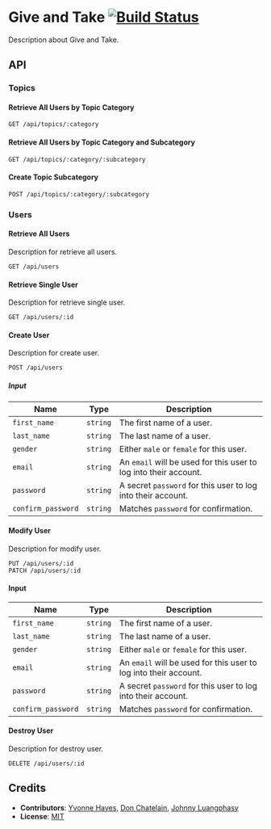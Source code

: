 # Give and Take [![Build Status](https://travis-ci.org/midnightslackers/give-and-take.svg?branch=master)](https://travis-ci.org/midnightslackers/give-and-take)

Description about Give and Take.

## API

### Topics

#### Retrieve All Users by Topic Category

```
GET /api/topics/:category
```

#### Retrieve All Users by Topic Category and Subcategory

```
GET /api/topics/:category/:subcategory
```

#### Create Topic Subcategory

```
POST /api/topics/:category/:subcategory
```

### Users

#### Retrieve All Users

Description for retrieve all users.

```
GET /api/users
```

#### Retrieve Single User

Description for retrieve single user.

```
GET /api/users/:id
```

#### Create User

Description for create user.

```
POST /api/users
```

##### Input

| Name                | Type     | Description |
| ------------------- | -------- | ----------- |
| `first_name`        | `string` | The first name of a user. |
| `last_name`         | `string` | The last name of a user.  |
| `gender`            | `string` | Either `male` or `female` for this user. |
| `email`             | `string` | An `email` will be used for this user to log into their account. |
| `password`          | `string` | A secret `password` for this user to log into their account. |
| `confirm_password`  | `string` | Matches `password` for confirmation. |

#### Modify User

Description for modify user.

```
PUT /api/users/:id
PATCH /api/users/:id
```

#### Input

| Name               | Type     | Description |
| ------------------ | -------- | ----------- |
| `first_name`       | `string` | The first name of a user. |
| `last_name`        | `string` | The last name of a user.  |
| `gender`           | `string` | Either `male` or `female` for this user. |
| `email`            | `string` | An `email` will be used for this user to log into their account. |
| `password`         | `string` | A secret `password` for this user to log into their account. |
| `confirm_password` | `string` | Matches `password` for confirmation. |

#### Destroy User

Description for destroy user.

```
DELETE /api/users/:id
```

## Credits

- __Contributors__: [Yvonne Hayes](https://github.com/YvonneHayes), [Don Chatelain](https://github.com/DonChatelain), [Johnny Luangphasy](https://github.com/jluangphasy)
- __License__: [MIT](https://github.com/midnightslackers/give-and-take/blob/master/LICENSE)
